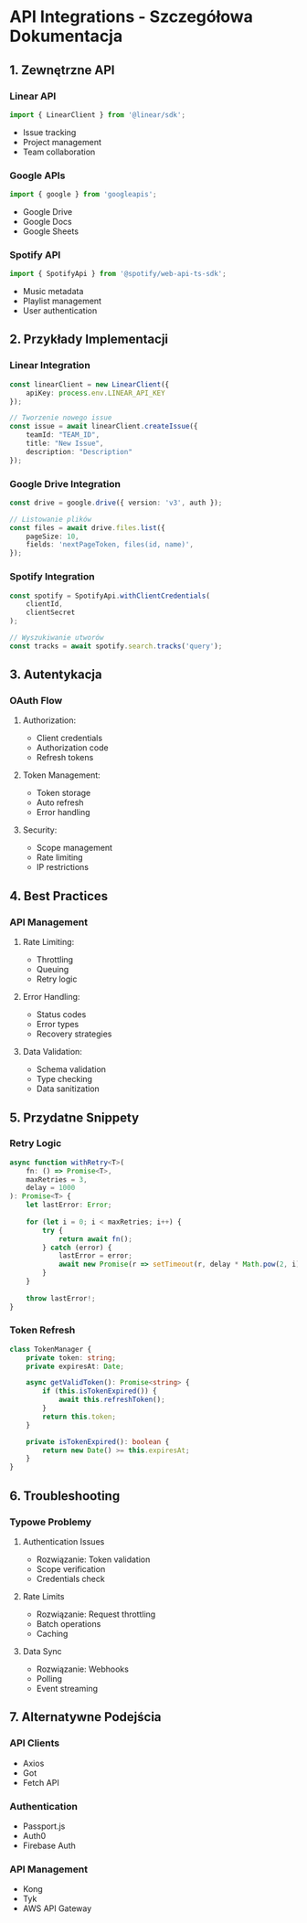 # API Integrations - Szczegółowa Dokumentacja

## 1. Zewnętrzne API
### Linear API
```typescript
import { LinearClient } from '@linear/sdk';
```
- Issue tracking
- Project management
- Team collaboration

### Google APIs
```typescript
import { google } from 'googleapis';
```
- Google Drive
- Google Docs
- Google Sheets

### Spotify API
```typescript
import { SpotifyApi } from '@spotify/web-api-ts-sdk';
```
- Music metadata
- Playlist management
- User authentication

## 2. Przykłady Implementacji

### Linear Integration
```typescript
const linearClient = new LinearClient({
    apiKey: process.env.LINEAR_API_KEY
});

// Tworzenie nowego issue
const issue = await linearClient.createIssue({
    teamId: "TEAM_ID",
    title: "New Issue",
    description: "Description"
});
```

### Google Drive Integration
```typescript
const drive = google.drive({ version: 'v3', auth });

// Listowanie plików
const files = await drive.files.list({
    pageSize: 10,
    fields: 'nextPageToken, files(id, name)',
});
```

### Spotify Integration
```typescript
const spotify = SpotifyApi.withClientCredentials(
    clientId,
    clientSecret
);

// Wyszukiwanie utworów
const tracks = await spotify.search.tracks('query');
```

## 3. Autentykacja

### OAuth Flow
1. Authorization:
   - Client credentials
   - Authorization code
   - Refresh tokens

2. Token Management:
   - Token storage
   - Auto refresh
   - Error handling

3. Security:
   - Scope management
   - Rate limiting
   - IP restrictions

## 4. Best Practices

### API Management
1. Rate Limiting:
   - Throttling
   - Queuing
   - Retry logic

2. Error Handling:
   - Status codes
   - Error types
   - Recovery strategies

3. Data Validation:
   - Schema validation
   - Type checking
   - Data sanitization

## 5. Przydatne Snippety

### Retry Logic
```typescript
async function withRetry<T>(
    fn: () => Promise<T>,
    maxRetries = 3,
    delay = 1000
): Promise<T> {
    let lastError: Error;
    
    for (let i = 0; i < maxRetries; i++) {
        try {
            return await fn();
        } catch (error) {
            lastError = error;
            await new Promise(r => setTimeout(r, delay * Math.pow(2, i)));
        }
    }
    
    throw lastError!;
}
```

### Token Refresh
```typescript
class TokenManager {
    private token: string;
    private expiresAt: Date;

    async getValidToken(): Promise<string> {
        if (this.isTokenExpired()) {
            await this.refreshToken();
        }
        return this.token;
    }

    private isTokenExpired(): boolean {
        return new Date() >= this.expiresAt;
    }
}
```

## 6. Troubleshooting

### Typowe Problemy
1. Authentication Issues
   - Rozwiązanie: Token validation
   - Scope verification
   - Credentials check

2. Rate Limits
   - Rozwiązanie: Request throttling
   - Batch operations
   - Caching

3. Data Sync
   - Rozwiązanie: Webhooks
   - Polling
   - Event streaming

## 7. Alternatywne Podejścia

### API Clients
- Axios
- Got
- Fetch API

### Authentication
- Passport.js
- Auth0
- Firebase Auth

### API Management
- Kong
- Tyk
- AWS API Gateway 